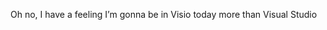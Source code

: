 <!--
id: 435523457
link: http://kevinisom.info/post/435523457/oh-no-i-have-a-feeling-im-gonna-be-in-visio
slug: oh-no-i-have-a-feeling-im-gonna-be-in-visio
date: Tue Mar 09 2010 12:44:30 GMT+1300 (NZDT)
raw: {"blog_name":"kevinisom","id":435523457,"post_url":"http://kevinisom.info/post/435523457/oh-no-i-have-a-feeling-im-gonna-be-in-visio","slug":"oh-no-i-have-a-feeling-im-gonna-be-in-visio","type":"text","date":"2010-03-08 23:44:30 GMT","timestamp":1268091870,"state":"published","format":"html","reblog_key":"q1w791es","tags":[],"short_url":"http://tmblr.co/Zw68YyPzO_1","highlighted":[],"feed_item":"http://twitter.com/kev_nz/statuses/10190192386","from_feed_id":"650289","note_count":0,"title":null,"body":"<p>Oh no, I have a feeling I&#8217;m gonna be in Visio today more than Visual Studio</p>"}
publish: 2010-03-09
tags: 
title: null
-->


Oh no, I have a feeling I’m gonna be in Visio today more than Visual
Studio


